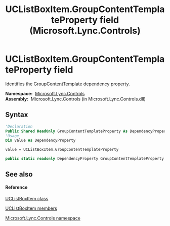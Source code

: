 ﻿---
title: UCListBoxItem.GroupContentTemplateProperty field (Microsoft.Lync.Controls)
TOCTitle: GroupContentTemplateProperty field
ms:assetid: F:Microsoft.Lync.Controls.UCListBoxItem.GroupContentTemplateProperty_DI_3_UC_OCS14MrefLyncWPF
ms:mtpsurl: https://msdn.microsoft.com/en-us/library/microsoft.lync.controls.uclistboxitem.groupcontenttemplateproperty_di_3_uc_ocs14mreflyncwpf(v=office.15)
ms:contentKeyID: 48599156
ms.date: 07/28/2014
mtps_version: v=office.15
f1_keywords:
- Microsoft.Lync.Controls.UCListBoxItem.GroupContentTemplateProperty
dev_langs:
- CSharp
- JScript
- VB
- other
---

# UCListBoxItem.GroupContentTemplateProperty field

Identifies the [GroupContentTemplate](uclistboxitem-groupcontenttemplate-property-microsoft-lync-controls_1.md) dependency property.

**Namespace:**  [Microsoft.Lync.Controls](microsoft-lync-controls-namespace_1.md)  
**Assembly:**  Microsoft.Lync.Controls (in Microsoft.Lync.Controls.dll)

## Syntax

``` vb
'Declaration
Public Shared ReadOnly GroupContentTemplateProperty As DependencyProperty
'Usage
Dim value As DependencyProperty

value = UCListBoxItem.GroupContentTemplateProperty
```

``` csharp
public static readonly DependencyProperty GroupContentTemplateProperty
```

## See also

#### Reference

[UCListBoxItem class](uclistboxitem-class-microsoft-lync-controls_1.md)

[UCListBoxItem members](uclistboxitem-members-microsoft-lync-controls_1.md)

[Microsoft.Lync.Controls namespace](microsoft-lync-controls-namespace_1.md)

